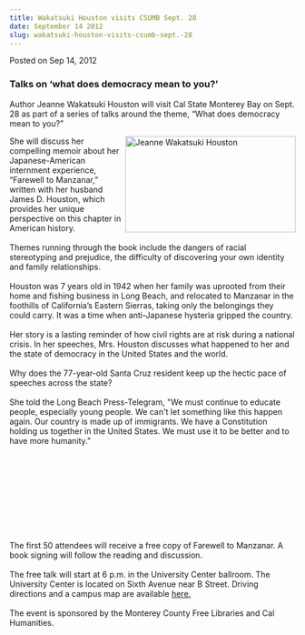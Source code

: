 ```yaml
---
title: Wakatsuki Houston visits CSUMB Sept. 28
date: September 14 2012
slug: wakatsuki-houston-visits-csumb-sept.-28
---
```


 



<span class="date">Posted on Sep 14, 2012    </span>
<h3>Talks on &#x2018;what does democracy mean to you?&#x2019;</h3>
<p>Author Jeanne Wakatsuki Houston will visit Cal State Monterey
Bay on Sept. 28 as part of a series of talks around the theme,
&#x201C;What does democracy mean to you?&#x201D;</p>
<p><img alt="Jeanne Wakatsuki Houston" src="https://news.csumb.edu/sites/default/files/65/attachments/news/images/jeanne_houston2.jpg" style="float:right; width:300px; height:169px">She will discuss
her compelling memoir about her Japanese-American internment
experience, &#x201C;Farewell to Manzanar,&#x201D; written with her husband James
D. Houston, which provides her unique perspective on this chapter
in American history.<br>
<br>
Themes running through the book include the dangers of racial
stereotyping and prejudice, the difficulty of discovering your own
identity and family relationships.<br>
<br>
Houston was 7 years old in 1942 when her family was uprooted from
their home and fishing business in Long Beach, and relocated to
Manzanar in the foothills of California&#x2019;s Eastern Sierras, taking
only the belongings they could carry. It was a time when
anti-Japanese hysteria gripped the country.<br>
<br>
Her story is a lasting reminder of how civil rights are at risk
during a national crisis.&#xA0;In her speeches, Mrs. Houston
discusses what happened to her and the state of democracy in the
United States and the world.<br>
<br>
Why does the 77-year-old Santa Cruz resident keep up the hectic
pace of speeches across the state?<br>
<br>
She told the Long Beach Press-Telegram, &quot;We must continue to
educate people, especially young people. We can&apos;t let something
like this happen again. Our country is made up of immigrants. We
have a Constitution holding us together in the United States. We
must use it to be better and to have more humanity.&quot;</br></br></br></br></br></br></br></br></br></br></img></p>
<p>The first 50 attendees will receive a free copy of Farewell to
Manzanar. A book signing will follow the reading and
discussion.<br>
<br>
The free talk will start at 6 p.m. in the University Center
ballroom. The University Center is located on Sixth Avenue near B
Street. Driving directions and a campus map are available <a href="https://csumb.edu/map" rel="nofollow">here.</a>&#xA0;<br>
<br>
The event is sponsored by the Monterey County Free Libraries and
Cal Humanities.<br>
&#xA0;</br></br></br></br></br></p>





 
